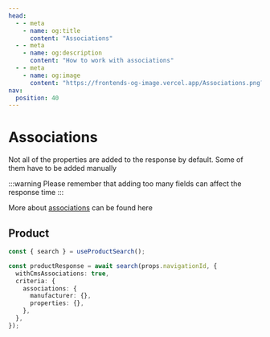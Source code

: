 ```yaml
---
head:
  - - meta
    - name: og:title
      content: "Associations"
  - - meta
    - name: og:description
      content: "How to work with associations"
  - - meta
    - name: og:image
      content: "https://frontends-og-image.vercel.app/Associations.png?fontSize=110px"
nav:
  position: 40
---
```


# Associations

Not all of the properties are added to the response by default. Some of them have to be added manually

:::warning
Please remember that adding too many fields can affect the response time
:::

More about [associations](https://shopware.stoplight.io/docs/store-api/cf710bf73d0cd-search-queries#associations) can be found here

## Product

```ts
const { search } = useProductSearch();

const productResponse = await search(props.navigationId, {
  withCmsAssociations: true,
  criteria: {
    associations: {
      manufacturer: {},
      properties: {},
    },
  },
});
```
